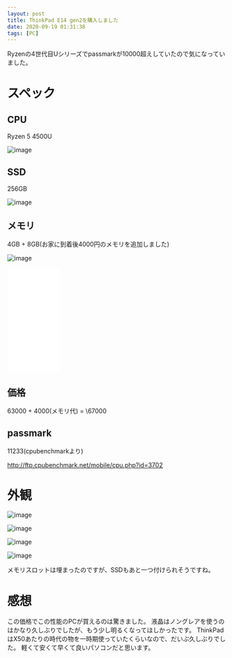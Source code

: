 ```yaml
---
layout: post
title: ThinkPad E14 gen2を購入しました
date: 2020-09-19 01:31:38
tags: [PC]
---
```


Ryzenの4世代目Uシリーズでpassmarkが10000超えしていたので気になっていました。

# スペック

## CPU

Ryzen 5 4500U

![image](https://user-images.githubusercontent.com/20591351/93623178-42cbcb80-fa19-11ea-927d-b9dad18880d9.png)

## SSD

256GB

![image](https://user-images.githubusercontent.com/20591351/93622980-f8e2e580-fa18-11ea-9bdc-0b83e73c836e.png)

## メモリ

4GB + 8GB(お家に到着後4000円のメモリを追加しました)

![image](https://user-images.githubusercontent.com/20591351/93623315-8292b300-fa19-11ea-9d34-fd0a80274a98.png)

<iframe style="width:120px;height:240px;" marginwidth="0" marginheight="0" scrolling="no" frameborder="0" src="//rcm-fe.amazon-adsystem.com/e/cm?lt1=_blank&bc1=000000&IS2=1&bg1=FFFFFF&fc1=000000&lc1=0000FF&t=noma362907-22&language=en_US&o=9&p=8&l=as4&m=amazon&f=ifr&ref=as_ss_li_til&asins=B087WTPD58&linkId=59ca095a06965007b7098b1f656acc89"></iframe>

## 価格

63000 + 4000(メモリ代) = \67000

## passmark

11233(cpubenchmarkより)

http://ftp.cpubenchmark.net/mobile/cpu.php?id=3702

# 外観

![image](https://user-images.githubusercontent.com/20591351/93624507-6bed5b80-fa1b-11ea-9899-1ddc741a64b0.png)

![image](https://user-images.githubusercontent.com/20591351/93624528-7576c380-fa1b-11ea-9cf8-3877e091ea10.png)

![image](https://user-images.githubusercontent.com/20591351/93624553-81fb1c00-fa1b-11ea-9785-83b236510bb5.png)

![image](https://user-images.githubusercontent.com/20591351/93624596-9212fb80-fa1b-11ea-81aa-55a33898e580.png)

メモリスロットは埋まったのですが、SSDもあと一つ付けられそうですね。

# 感想

この価格でこの性能のPCが買えるのは驚きました。
液晶はノングレアを使うのはかなり久しぶりでしたが、もう少し明るくなってほしかったです。
ThinkPadはX50あたりの時代の物を一時期使っていたくらいなので、だいぶ久しぶりでした。
軽くて安くて早くて良いパソコンだと思います。
